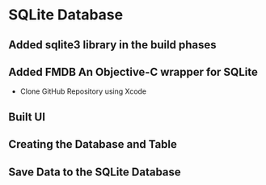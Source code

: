 # SQLite Database

## Added sqlite3 library in the build phases

## Added FMDB An Objective-C wrapper for SQLite
- Clone GitHub Repository using Xcode

## Built UI

## Creating the Database and Table

## Save Data to the SQLite Database

## 


